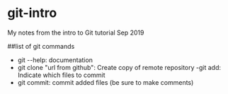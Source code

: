 # git-intro
My notes from the intro to Git tutorial Sep 2019

##list of git commands

- git --help: documentation
- git clone "url from github": Create copy of remote repository
-git add: Indicate which files to commit
- git commit: commit added files (be sure to make comments)
